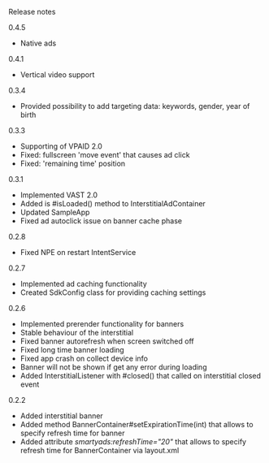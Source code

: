 Release notes

0.4.5
 * Native ads

0.4.1
 * Vertical video support

0.3.4
 * Provided possibility to add targeting data: keywords, gender, year of birth

0.3.3
 * Supporting of VPAID 2.0
 * Fixed: fullscreen 'move event' that causes ad click
 * Fixed: 'remaining time' position

0.3.1
 * Implemented VAST 2.0
 * Added is #isLoaded() method to InterstitialAdContainer
 * Updated SampleApp
 * Fixed ad autoclick issue on banner cache phase

0.2.8
 * Fixed NPE on restart IntentService

0.2.7
 * Implemented ad caching functionality
 * Created SdkConfig class for providing caching settings

0.2.6
 * Implemented prerender functionality for banners
 * Stable behaviour of the interstitial
 * Fixed banner autorefresh when screen switched off
 * Fixed long time banner loading
 * Fixed app crash on collect device info
 * Banner will not be shown if get any error during loading
 * Added InterstitialListener with #closed() that called on interstitial closed event

0.2.2
 * Added interstitial banner
 * Added method BannerContainer#setExpirationTime(int) that allows to specify refresh time for banner
 * Added attribute _smartyads:refreshTime="20"_ that allows to specify refresh time for BannerContainer via layout.xml